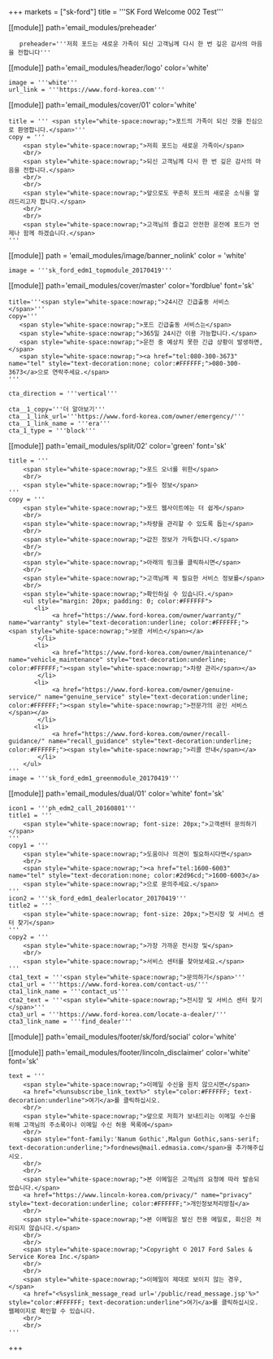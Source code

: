 +++
markets = ["sk-ford"]
title = '''SK Ford Welcome 002 Test'''

[[module]]
path='email_modules/preheader'

       preheader='''저희 포드는 새로운 가족이 되신 고객님께 다시 한 번 깊은 감사의 마음을 전합니다'''

[[module]]
path='email_modules/header/logo'
color='white'

    image = '''white'''
    url_link = '''https://www.ford-korea.com'''

[[module]]
path='email_modules/cover/01'
color='white'

    title = ''' <span style="white-space:nowrap;">포드의 가족이 되신 것을 진심으로 환영합니다.</span>'''
    copy = '''
        <span style="white-space:nowrap;">저희 포드는 새로운 가족이</span>
        <br/>
        <span style="white-space:nowrap;">되신 고객님께 다시 한 번 깊은 감사의 마음을 전합니다.</span>
        <br/>
        <br/>
        <span style="white-space:nowrap;">앞으로도 꾸준히 포드의 새로운 소식을 알려드리고자 합니다.</span>
        <br/>
        <br/>
        <span style="white-space:nowrap;">고객님의 즐겁고 안전한 운전에 포드가 언제나 함께 하겠습니다.</span>
    '''

[[module]]
path = 'email_modules/image/banner_nolink'
color = 'white'

    image = '''sk_ford_edm1_topmodule_20170419'''

[[module]]
path='email_modules/cover/master'
color='fordblue'
font='sk'

    title='''<span style="white-space:nowrap;">24시간 긴급출동 서비스</span>'''
    copy='''
       <span style="white-space:nowrap;">포드 긴급출동 서비스는</span> 
       <span style="white-space:nowrap;">365일 24시간 이용 가능합니다.</span>
       <span style="white-space:nowrap;">운전 중 예상치 못한 긴급 상황이 발생하면,</span>
       <span style="white-space:nowrap;"><a href="tel:080-300-3673" name="tel" style="text-decoration:none; color:#FFFFFF;">080-300-3673</a>으로 연락주세요.</span>
    '''

    cta_direction = '''vertical'''

    cta__1_copy='''더 알아보기'''
    cta__1_link_url='''https://www.ford-korea.com/owner/emergency/'''
    cta__1_link_name = '''era'''
    cta_1_type = '''block'''

[[module]]
path='email_modules/split/02'
color='green'
font='sk'

    title = '''
        <span style="white-space:nowrap;">포드 오너를 위한</span>
        <br/>
        <span style="white-space:nowrap;">필수 정보</span>
    '''
    copy = '''
        <span style="white-space:nowrap;">포드 웹사이트에는 더 쉽게</span>
        <br/>
        <span style="white-space:nowrap;">차량을 관리할 수 있도록 돕는</span>
        <br/>
        <span style="white-space:nowrap;">값진 정보가 가득합니다.</span>
        <br/>
        <br/>
        <span style="white-space:nowrap;">아래의 링크를 클릭하시면</span>
        <br/>
        <span style="white-space:nowrap;">고객님께 꼭 필요한 서비스 정보를</span>
        <br/>
        <span style="white-space:nowrap;">확인하실 수 있습니다.</span>
        <ul style="margin: 20px; padding: 0; color:#FFFFFF">
           <li>
                <a href="https://www.ford-korea.com/owner/warranty/" name="warranty" style="text-decoration:underline; color:#FFFFFF;"><span style="white-space:nowrap;">보증 서비스</span></a>
            </li>
           <li>
                <a href="https://www.ford-korea.com/owner/maintenance/" name="vehicle_maintenance" style="text-decoration:underline; color:#FFFFFF;"><span style="white-space:nowrap;">차량 관리</span></a>
            </li>
           <li>
                <a href="https://www.ford-korea.com/owner/genuine-service/" name="genuine_service" style="text-decoration:underline; color:#FFFFFF;"><span style="white-space:nowrap;">전문가의 공인 서비스</span></a>
            </li>
           <li>
                <a href="https://www.ford-korea.com/owner/recall-guidance/" name="recall_guidance" style="text-decoration:underline; color:#FFFFFF;"><span style="white-space:nowrap;">리콜 안내</span></a>
            </li>
        </ul>
    '''
    image = '''sk_ford_edm1_greenmodule_20170419'''

[[module]]
path='email_modules/dual/01'
color='white'
font='sk'

    icon1 = '''ph_edm2_call_20160801'''
    title1 = '''
        <span style="white-space:nowrap; font-size: 20px;">고객센터 문의하기</span>
    '''
    copy1 = '''
        <span style="white-space:nowrap;">도움이나 의견이 필요하시다면</span>
        <br/>
        <span style="white-space:nowrap;"><a href="tel:1600-6003" name="tel" style="text-decoration:none; color:#2d96cd;">1600-6003</a>
        <span style="white-space:nowrap;">으로 문의주세요.</span>
    '''
    icon2 = '''sk_ford_edm1_dealerlocator_20170419'''
    title2 = '''
        <span style="white-space:nowrap; font-size: 20px;">전시장 및 서비스 센터 찾기</span>
    '''
    copy2 = '''
        <span style="white-space:nowrap;">가장 가까운 전시장 및</span>
        <br/>
        <span style="white-space:nowrap;">서비스 센터를 찾아보세요.</span>
    '''
    cta1_text = '''<span style="white-space:nowrap;">문의하기</span>'''
    cta1_url = '''https://www.ford-korea.com/contact-us/'''
    cta1_link_name = '''contact_us'''
    cta2_text = '''<span style="white-space:nowrap;">전시장 및 서비스 센터 찾기</span>'''
    cta3_url = '''https://www.ford-korea.com/locate-a-dealer/'''
    cta3_link_name = '''find_dealer'''

[[module]]
path='email_modules/footer/sk/ford/social'
color='white'

[[module]]
path='email_modules/footer/lincoln_disclaimer'
color='white'
font='sk'

    text = '''
        <span style="white-space:nowrap;">이메일 수신을 원치 않으시면</span>
        <a href="<%unsubscribe_link_text%>" style="color:#FFFFFF; text-decoration:underline">여기</a>를 클릭하십시오.
        <br/>
        <span style="white-space:nowrap;">앞으로 저희가 보내드리는 이메일 수신을 위해 고객님의 주소록이나 이메일 수신 허용 목록에</span>
        <br/>
        <span style="font-family:'Nanum Gothic',Malgun Gothic,sans-serif; text-decoration:underline;">fordnews@mail.edmasia.com</span>을 추가해주십시오.
        <br/>
        <br/>
        <span style="white-space:nowrap;">본 이메일은 고객님의 요청에 따라 발송되었습니다.</span>
        <a href="https://www.lincoln-korea.com/privacy/" name="privacy" style="text-decoration:underline; color:#FFFFFF;">개인정보처리방침</a>
        <br/>
        <span style="white-space:nowrap;">본 이메일은 발신 전용 메일로, 회신은 처리되지 않습니다.</span>
        <br/>
        <br/>
        <span style="white-space:nowrap;">Copyright © 2017 Ford Sales & Service Korea Inc.</span>
        <br/>
        <br/>
        <span style="white-space:nowrap;">이메일이 제대로 보이지 않는 경우,</span>
        <a href="<%syslink_message_read url='/public/read_message.jsp'%>" style="color:#FFFFFF; text-decoration:underline">여기</a>를 클릭하십시오. 웹페이지로 확인할 수 있습니다.
        <br/>
        <br/>
    '''

+++